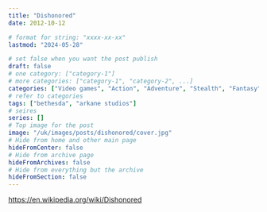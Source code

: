```yaml
---
title: "Dishonored"
date: 2012-10-12

# format for string: "xxxx-xx-xx"
lastmod: "2024-05-28"

# set false when you want the post publish
draft: false
# one category: ["category-1"]
# more categories: ["category-1", "category-2", ...]
categories: ["Video games", "Action", "Adventure", "Stealth", "Fantasy", "Dark fantasy", "Teslapunk"]
# refer to categories
tags: ["bethesda", "arkane studios"]
# seires
series: []
# Top image for the post
image: "/uk/images/posts/dishonored/cover.jpg"
# Hide from home and other main page
hideFromCenter: false
# Hide from archive page
hideFromArchives: false
# Hide from everything but the archive
hideFromSection: false
---
```

https://en.wikipedia.org/wiki/Dishonored
<!--more-->